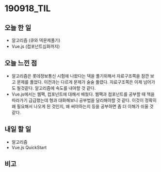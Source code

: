 # 190918_TIL
## 오늘 한 일
- 알고리즘 (큐와 덱문제풀기)
- Vue.js (컴포넌트심화까지)
##

## 오늘 느낀 점
- 알고리즘은 롯데정보통신 시험에 나왔다는 덱을 풀기위해서 자료구조쪽을 잠깐 보고 문제를 풀었다. 이전과는 다르게 문제가 술술 풀렸다. 자료구조쪽은 이제 넘어가도 될것같다. 알고리즘에 속도를 내야할 것 같다.
- Vue.js에서는 웹팩, 컵포넌트에 대해서 배웠다. 웹팩과 컴포넌트를 공부할 때 책을 따라가기 급급했는데 형과 대화해보니 공부법을 달리해야할 것 같다. 이것이 정확히 왜 필요해서 나오게 된 것인지, 왜 써야하는지 등을 공부하면 좀 더 이해가 쉬울 것 같다.

## 내일 할 일
- 알고리즘
- Vue.js QuickStart
##

## 비고